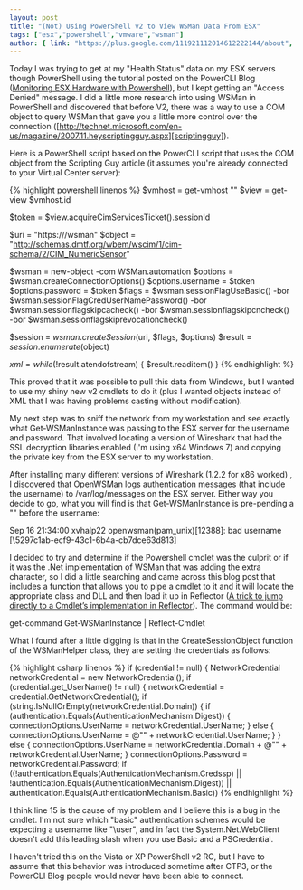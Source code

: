 ```yaml
---
layout: post
title: "(Not) Using PowerShell v2 to View WSMan Data From ESX"
tags: ["esx","powershell","vmware","wsman"]
author: { link: "https://plus.google.com/111921112014612222144/about", name: Chris Duck }
---
```

Today I was trying to get at my "Health Status" data on my ESX servers though PowerShell using the tutorial posted on the PowerCLI Blog ([Monitoring ESX Hardware with Powershell][monitoringhw]), but I kept getting an "Access Denied" message.  I did a little more research into using WSMan in PowerShell and discovered that before V2, there was a way to use a COM object to query WSMan that gave you a little more control over the connection ([http://technet.microsoft.com/en-us/magazine/2007.11.heyscriptingguy.aspx][scriptingguy]).

Here is a PowerShell script based on the PowerCLI script that uses the COM object from the Scripting Guy article (it assumes you're already connected to your Virtual Center server):

{% highlight powershell linenos %}
$vmhost = get-vmhost ""
$view = get-view $vmhost.id

$token = $view.acquireCimServicesTicket().sessionId

$uri = "https:///wsman"
$object = "http://schemas.dmtf.org/wbem/wscim/1/cim-schema/2/CIM_NumericSensor"

$wsman = new-object -com WSMan.automation
$options = $wsman.createConnectionOptions()
$options.username = $token
$options.password = $token
$flags = $wsman.sessionFlagUseBasic() -bor $wsman.sessionFlagCredUserNamePassword() -bor $wsman.sessionflagskipcacheck() -bor $wsman.sessionflagskipcncheck() -bor $wsman.sessionflagskiprevocationcheck()

$session = $wsman.createSession($uri, $flags, $options)
$result = $session.enumerate($object)

$xml = while(!$result.atendofstream) {
  $result.readitem()
}
{% endhighlight %}

This proved that it was possible to pull this data from Windows, but I wanted to use my shiny new v2 cmdlets to do it (plus I wanted objects instead of XML that I was having problems casting without modification).

My next step was to sniff the network from my workstation and see exactly what Get-WSManInstance was passing to the ESX server for the username and password.  That involved locating a version of Wireshark that had the SSL decryption libraries enabled (I'm using x64 Windows 7) and copying the private key from the ESX server to my workstation.

After installing many different versions of Wireshark (1.2.2 for x86 worked) , I discovered that OpenWSMan logs authentication messages (that include the username) to /var/log/messages on the ESX server.  Either way you decide to go, what you will find is that Get-WSManInstance is pre-pending a "\" before the username:

Sep 16 21:34:00 xvhalp22 openwsman(pam_unix)[12388]: bad username [\5297c1ab-ecf9-43c1-6b4a-cb7dce63d813]

I decided to try and determine if the Powershell cmdlet was the culprit or if it was the .Net implementation of WSMan that was adding the extra character, so I did a little searching and came across this blog post that includes a function that allows you to pipe a cmdlet to it and it will locate the appropriate class and DLL and then load it up in Reflector ([A trick to jump directly to a Cmdlet’s implementation in Reflector][cmdletreflector]).  The command would be:

<div class="psconsole">get-command Get-WSManInstance | Reflect-Cmdlet</div>

What I found after a little digging is that in the CreateSessionObject function of the WSManHelper class, they are setting the credentials as follows:

{% highlight csharp linenos %}
if (credential != null)
{
  NetworkCredential networkCredential = new NetworkCredential();
  if (credential.get_UserName() != null)
  {
    networkCredential = credential.GetNetworkCredential();
    if (string.IsNullOrEmpty(networkCredential.Domain))
    {
      if (authentication.Equals(AuthenticationMechanism.Digest))
      {
         connectionOptions.UserName = networkCredential.UserName;
      }
      else
      {
        connectionOptions.UserName = @"\" + networkCredential.UserName;
      }
    }
    else
    {
      connectionOptions.UserName = networkCredential.Domain + @"\" + networkCredential.UserName;
    }
    connectionOptions.Password = networkCredential.Password;
    if ((!authentication.Equals(AuthenticationMechanism.Credssp) || !authentication.Equals(AuthenticationMechanism.Digest)) || authentication.Equals(AuthenticationMechanism.Basic))
{% endhighlight %}

I think line 15 is the cause of my problem and I believe this is a bug in the cmdlet.  I'm not sure which "basic" authentication schemes would be expecting a username like "\user", and in fact the System.Net.WebClient doesn't add this leading slash when you use Basic and a PSCredential.

I haven't tried this on the Vista or XP PowerShell v2 RC, but I have to assume that this behavior was introduced sometime after CTP3, or the PowerCLI Blog people would never have been able to connect.

[monitoringhw]: http://blogs.vmware.com/vipowershell/2009/03/monitoring-esx-hardware-with-powershell.html
[scriptingguy]: http://technet.microsoft.com/en-us/magazine/2007.11.heyscriptingguy.aspx
[cmdletreflector]: http://www.nivot.org/2008/10/30/ATrickToJumpDirectlyToACmdletsImplementationInReflector.aspx